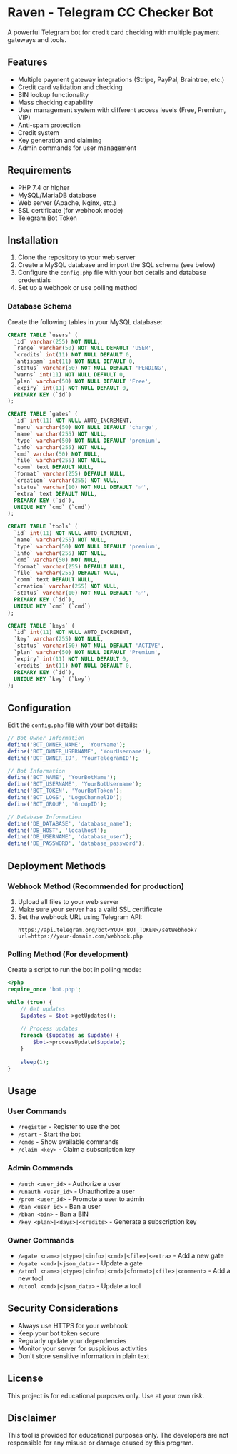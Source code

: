 # Raven - Telegram CC Checker Bot

A powerful Telegram bot for credit card checking with multiple payment gateways and tools.

## Features

- Multiple payment gateway integrations (Stripe, PayPal, Braintree, etc.)
- Credit card validation and checking
- BIN lookup functionality
- Mass checking capability
- User management system with different access levels (Free, Premium, VIP)
- Anti-spam protection
- Credit system
- Key generation and claiming
- Admin commands for user management

## Requirements

- PHP 7.4 or higher
- MySQL/MariaDB database
- Web server (Apache, Nginx, etc.)
- SSL certificate (for webhook mode)
- Telegram Bot Token

## Installation

1. Clone the repository to your web server
2. Create a MySQL database and import the SQL schema (see below)
3. Configure the `config.php` file with your bot details and database credentials
4. Set up a webhook or use polling method

### Database Schema

Create the following tables in your MySQL database:

```sql
CREATE TABLE `users` (
  `id` varchar(255) NOT NULL,
  `range` varchar(50) NOT NULL DEFAULT 'USER',
  `credits` int(11) NOT NULL DEFAULT 0,
  `antispam` int(11) NOT NULL DEFAULT 0,
  `status` varchar(50) NOT NULL DEFAULT 'PENDING',
  `warns` int(11) NOT NULL DEFAULT 0,
  `plan` varchar(50) NOT NULL DEFAULT 'Free',
  `expiry` int(11) NOT NULL DEFAULT 0,
  PRIMARY KEY (`id`)
);

CREATE TABLE `gates` (
  `id` int(11) NOT NULL AUTO_INCREMENT,
  `menu` varchar(50) NOT NULL DEFAULT 'charge',
  `name` varchar(255) NOT NULL,
  `type` varchar(50) NOT NULL DEFAULT 'premium',
  `info` varchar(255) NOT NULL,
  `cmd` varchar(50) NOT NULL,
  `file` varchar(255) NOT NULL,
  `comm` text DEFAULT NULL,
  `format` varchar(255) DEFAULT NULL,
  `creation` varchar(255) NOT NULL,
  `status` varchar(10) NOT NULL DEFAULT '✅',
  `extra` text DEFAULT NULL,
  PRIMARY KEY (`id`),
  UNIQUE KEY `cmd` (`cmd`)
);

CREATE TABLE `tools` (
  `id` int(11) NOT NULL AUTO_INCREMENT,
  `name` varchar(255) NOT NULL,
  `type` varchar(50) NOT NULL DEFAULT 'premium',
  `info` varchar(255) NOT NULL,
  `cmd` varchar(50) NOT NULL,
  `format` varchar(255) DEFAULT NULL,
  `file` varchar(255) DEFAULT NULL,
  `comm` text DEFAULT NULL,
  `creation` varchar(255) NOT NULL,
  `status` varchar(10) NOT NULL DEFAULT '✅',
  PRIMARY KEY (`id`),
  UNIQUE KEY `cmd` (`cmd`)
);

CREATE TABLE `keys` (
  `id` int(11) NOT NULL AUTO_INCREMENT,
  `key` varchar(255) NOT NULL,
  `status` varchar(50) NOT NULL DEFAULT 'ACTIVE',
  `plan` varchar(50) NOT NULL DEFAULT 'Premium',
  `expiry` int(11) NOT NULL DEFAULT 0,
  `credits` int(11) NOT NULL DEFAULT 0,
  PRIMARY KEY (`id`),
  UNIQUE KEY `key` (`key`)
);
```

## Configuration

Edit the `config.php` file with your bot details:

```php
// Bot Owner Information
define('BOT_OWNER_NAME', 'YourName');
define('BOT_OWNER_USERNAME', 'YourUsername');
define('BOT_OWNER_ID', 'YourTelegramID');

// Bot Information
define('BOT_NAME', 'YourBotName');
define('BOT_USERNAME', 'YourBotUsername');
define('BOT_TOKEN', 'YourBotToken');
define('BOT_LOGS', 'LogsChannelID');
define('BOT_GROUP', 'GroupID');

// Database Information
define('DB_DATABASE', 'database_name');
define('DB_HOST', 'localhost');
define('DB_USERNAME', 'database_user');
define('DB_PASSWORD', 'database_password');
```

## Deployment Methods

### Webhook Method (Recommended for production)

1. Upload all files to your web server
2. Make sure your server has a valid SSL certificate
3. Set the webhook URL using Telegram API:
   ```
   https://api.telegram.org/bot<YOUR_BOT_TOKEN>/setWebhook?url=https://your-domain.com/webhook.php
   ```

### Polling Method (For development)

Create a script to run the bot in polling mode:

```php
<?php
require_once 'bot.php';

while (true) {
    // Get updates
    $updates = $bot->getUpdates();
    
    // Process updates
    foreach ($updates as $update) {
        $bot->processUpdate($update);
    }
    
    sleep(1);
}
```

## Usage

### User Commands

- `/register` - Register to use the bot
- `/start` - Start the bot
- `/cmds` - Show available commands
- `/claim <key>` - Claim a subscription key

### Admin Commands

- `/auth <user_id>` - Authorize a user
- `/unauth <user_id>` - Unauthorize a user
- `/prom <user_id>` - Promote a user to admin
- `/ban <user_id>` - Ban a user
- `/bban <bin>` - Ban a BIN
- `/key <plan>|<days>|<credits>` - Generate a subscription key

### Owner Commands

- `/agate <name>|<type>|<info>|<cmd>|<file>|<extra>` - Add a new gate
- `/ugate <cmd>|<json_data>` - Update a gate
- `/atool <name>|<type>|<info>|<cmd>|<format>|<file>|<comment>` - Add a new tool
- `/utool <cmd>|<json_data>` - Update a tool

## Security Considerations

- Always use HTTPS for your webhook
- Keep your bot token secure
- Regularly update your dependencies
- Monitor your server for suspicious activities
- Don't store sensitive information in plain text

## License

This project is for educational purposes only. Use at your own risk.

## Disclaimer

This tool is provided for educational purposes only. The developers are not responsible for any misuse or damage caused by this program.